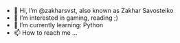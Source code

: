 - 👋 Hi, I’m @zakharsvst, also known as Zakhar Savosteiko
- 👀 I’m interested in gaming, reading ;)
- 🌱 I’m currently learning: Python
- 📫 How to reach me ...

<!---
zakharsvst/zakharsvst is a ✨ special ✨ repository because its `README.md` (this file) appears on your GitHub profile.
You can click the Preview link to take a look at your changes.
--->
